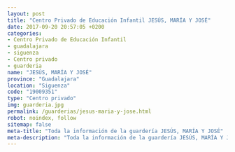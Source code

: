 ```yaml
---
layout: post
title: "Centro Privado de Educación Infantil JESÚS, MARÍA Y JOSÉ"
date: 2017-09-20 20:57:05 +0200
categories:
- Centro Privado de Educación Infantil
- guadalajara
- siguenza
- Centro privado
- guarderia
name: "JESÚS, MARÍA Y JOSÉ"
province: "Guadalajara"
location: "Siguenza"
code: "19009351"
type: "Centro privado"
img: guarderia.jpg
permalink: /guarderias/jesus-maria-y-jose.html
robot: noindex, follow
sitemap: false
meta-title: "Toda la información de la guardería JESÚS, MARÍA Y JOSÉ"
meta-description: "Toda la información de la guardería JESÚS, MARÍA Y JOSÉ"
---
```


